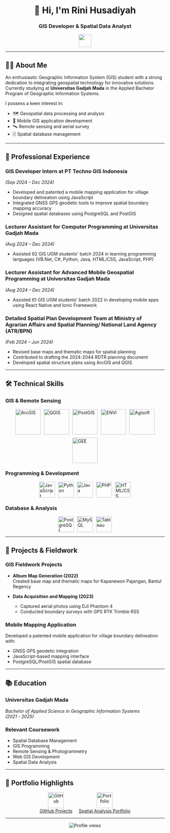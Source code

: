 <h1 align="center">👋 Hi, I'm Rini Husadiyah</h1>
<h3 align="center">GIS Developer & Spatial Data Analyst</h3>

<p align="center">
  <a href="https://www.linkedin.com/in/rinihusadiyah/">
    <img src="https://www.vectorlogo.zone/logos/linkedin/linkedin-icon.svg" width="40" height="40" />
  </a>
</p>

---

## 👩‍🎓 About Me

An enthusiastic Geographic Information System (GIS) student with a strong dedication to integrating geospatial technology for innovative solutions. Currently studying at **Universitas Gadjah Mada** in the Applied Bachelor Program of Geographic Information Systems.

I possess a keen interest in:
- 🗺️ Geospatial data processing and analysis
- 📱 Mobile GIS application development
- 🛰️ Remote sensing and aerial survey
- 🗄️ Spatial database management

---

## 💼 Professional Experience

### **GIS Developer Intern** at PT Techno GIS Indonesia  
*(Sep 2024 – Dec 2024)*  
- Developed and patented a mobile mapping application for village boundary delineation using JavaScript
- Integrated GNSS GPS geodetic tools to improve spatial boundary mapping accuracy
- Designed spatial databases using PostgreSQL and PostGIS

### **Lecturer Assistant for Computer Programming** at Universitas Gadjah Mada  
*(Aug 2024 – Dec 2024)*  
- Assisted 62 GIS UGM students' batch 2024 in learning programming languages (VB.Net, C#, Python, Java, HTML/CSS, JavaScript, PHP)

### **Lecturer Assistant for Advanced Mobile Geospatial Programming** at Universitas Gadjah Mada  
*(Aug 2024 – Dec 2024)*  
- Assisted 61 GIS UGM students' batch 2022 in developing mobile apps using React Native and Ionic Framework

### **Detailed Spatial Plan Development Team** at Ministry of Agrarian Affairs and Spatial Planning/ National Land Agency (ATR/BPN)  
*(Feb 2024 – Jun 2024)*  
- Revised base maps and thematic maps for spatial planning
- Contributed to drafting the 2024-2044 RDTR planning document
- Developed spatial structure plans using ArcGIS and QGIS

---

## 🛠️ Technical Skills

### **GIS & Remote Sensing**
<div style="display: flex; justify-content: center; gap: 10px; flex-wrap: wrap;">
  <img src="https://static.promediateknologi.id/crop/0x0:0x0/750x500/webp/photo/p1/348/2024/11/21/Untitled-1573042901.png" width="80"  alt="ArcGIS">
  <img src="https://upload.wikimedia.org/wikipedia/commons/c/c2/QGIS_logo%2C_2017.svg" width="80"  alt="QGIS">
  <img src="https://www.osgeo.org/wp-content/uploads/postgis-logo-1.png" width="80"  alt="PostGIS">
  <img src="https://www.chest.ac.uk/media/3324/envi2.png" width="80" alt="ENVI">
  <img src="https://filessvn.s3.ap-southeast-1.amazonaws.com/wp-content/uploads/2021/09/08182401/agisoft_brand_logo.png" width="80" alt="Agisoft">
  <img src="https://sanborn.com/wp-content/uploads/GoogleEarthEngine-1.png" width="80" alt="GEE">
</div>

### **Programming & Development**
<div style="display: flex; justify-content: center; gap: 10px; flex-wrap: wrap;">
  <img src="https://img.icons8.com/?size=100&id=PXTY4q2Sq2lG&format=png&color=000000" width="50" alt="JavaScript">
  <img src="https://img.icons8.com/?size=100&id=13441&format=png&color=000000" width="50" alt="Python">
  <img src="https://img.icons8.com/?size=100&id=13679&format=png&color=000000" width="50" alt="Java">
  <img src="https://img.icons8.com/?size=100&id=fAMVO_fuoOuC&format=png&color=000000" width="50" alt="PHP">
  <img src="https://img.icons8.com/?size=100&id=20909&format=png&color=000000" width="50" alt="HTML/CSS">
</div>

### **Database & Analysis**
<div style="display: flex; justify-content: center; gap: 10px; flex-wrap: wrap;">
  <img src="https://img.icons8.com/?size=100&id=Pv4IGT0TSpt8&format=png&color=000000" width="50" alt="PostgreSQL">
  <img src="https://img.icons8.com/?size=100&id=rgPSE6nAB766&format=png&color=000000" width="50" alt="MySQL">
  <img src="https://img.icons8.com/?size=100&id=9Kvi1p1F0tUo&format=png&color=000000" width="50" alt="Tableau">
</div>

---

## 🚀 Projects & Fieldwork

### **GIS Fieldwork Projects**
- **Album Map Generation (2022)**  
  Created base map and thematic maps for Kapanewon Pajangan, Bantul Regency
  
- **Data Acquisition and Mapping (2023)**
  - Captured aerial photos using DJI Phantom 4
  - Conducted boundary surveys with GPS RTK Trimble RSS

### **Mobile Mapping Application**
Developed a patented mobile application for village boundary delineation with:
- GNSS GPS geodetic integration
- JavaScript-based mapping interface
- PostgreSQL/PostGIS spatial database

---

## 📚 Education

### **Universitas Gadjah Mada**  
*Bachelor of Applied Science in Geographic Information Systems*  
*(2021 - 2025)*  

### **Relevant Coursework**
- Spatial Database Management
- GIS Programming
- Remote Sensing & Photogrammetry
- Web GIS Development
- Spatial Data Analysis

---

## 📂 Portfolio Highlights

<div style="display: flex; justify-content: center; gap: 20px; flex-wrap: wrap;">
  <div style="text-align: center;">
    <a href="https://github.com/RiniHSD">
      <img src="https://img.icons8.com/?size=100&id=12599&format=png&color=000000" width="50" height="50" alt="GitHub">
    </a>
    <div><a href="https://github.com/RiniHSD">GitHub Projects</a></div>
  </div>
  
  <div style="text-align: center;">
    <a href="https://project-gis-rini.vercel.app/">
      <img src="https://img.icons8.com/?size=100&id=Dk6sM5E6gtGC&format=png&color=000000" width="50" height="50" alt="Portfolio">
    </a>
    <div><a href="https://project-gis-rini.vercel.app/">Spatial Analysis Portfolio</a></div>
  </div>
</div>

---

<p align="center">
  <img src="https://komarev.com/ghpvc/?username=RiniHSD&label=Profile+Views&color=blueviolet" alt="Profile views">
</p>
